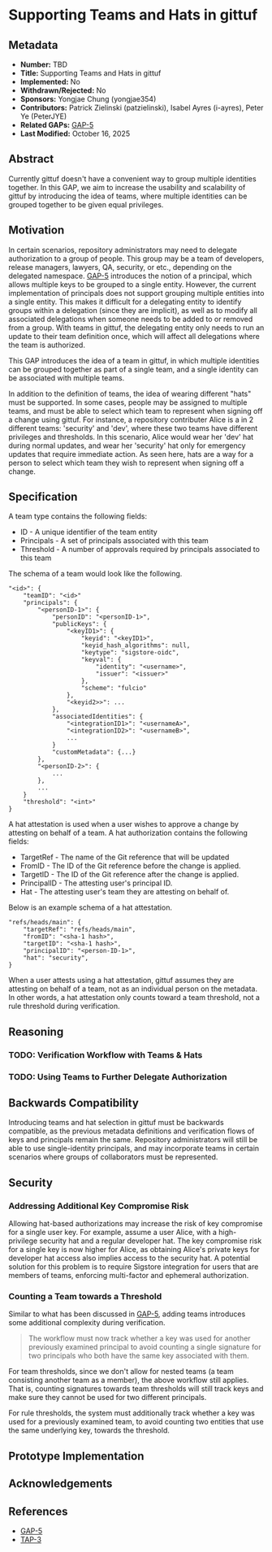 # Supporting Teams and Hats in gittuf

## Metadata

* **Number:** TBD
* **Title:** Supporting Teams and Hats in gittuf
* **Implemented:** No
* **Withdrawn/Rejected:** No
* **Sponsors:** Yongjae Chung (yongjae354)
* **Contributors:** Patrick Zielinski (patzielinski), Isabel Ayres (i-ayres),
  Peter Ye (PeterJYE)
* **Related GAPs:** [GAP-5](/docs/gaps/5/README.md)
* **Last Modified:** October 16, 2025

## Abstract
Currently gittuf doesn't have a convenient way to group multiple identities
together. In this GAP, we aim to increase the usability and scalability of
gittuf by introducing the idea of teams, where multiple identities can be
grouped together to be given equal privileges.

## Motivation
In certain scenarios, repository administrators may need to delegate
authorization to a group of people. This group may be a team of developers,
release managers, lawyers, QA, security, or etc., depending on the delegated
namespace. [GAP-5](/docs/gaps/5/README.md) introduces the notion of a principal,
which allows multiple keys to be grouped to a single entity. However, the
current implementation of principals does not support grouping multiple entities
into a single entity. This makes it difficult for a delegating entity to
identify groups within a delegation (since they are implicit), as well as to
modify all associated delegations when someone needs to be added to or removed
from a group. With teams in gittuf, the delegating entity only needs to run an
update to their team definition once, which will affect all delegations where
the team is authorized.

This GAP introduces the idea of a team in gittuf, in which multiple identities
can be grouped together as part of a single team, and a single identity can
be associated with multiple teams. 

In addition to the definition of teams, the idea of wearing different "hats"
must be supported. In some cases, people may be assigned to multiple teams, and
must be able to select which team to represent when signing off a change using
gittuf. For instance, a repository contributer Alice is a in 2 different teams:
'security' and 'dev', where these two teams have different privileges and
thresholds. In this scenario, Alice would wear her 'dev' hat during normal
updates, and wear her 'security' hat only for emergency updates that require
immediate action. As seen here, hats are a way for a person to select which team
they wish to represent when signing off a change.

## Specification
A team type contains the following fields:
* ID - A unique identifier of the team entity
* Principals - A set of principals associated with this team
* Threshold - A number of approvals required by principals associated to this
  team

The schema of a team would look like the following.
```
"<id>": {
    "teamID": "<id>"
    "principals": {
        "<personID-1>": {
            "personID": "<personID-1>",
            "publicKeys": {
                "<keyID1>": {
                    "keyid": "<keyID1>",
                    "keyid_hash_algorithms": null,
                    "keytype": "sigstore-oidc",
                    "keyval": {
                        "identity": "<username>",
                        "issuer": "<issuer>"
                    },
                    "scheme": "fulcio"
                },
                "<keyid2>>": ...
            },
            "associatedIdentities": {
                "<integrationID1>": "<usernameA>",
                "<integrationID2>": "<usernameB>",
                ...
            }
            "customMetadata": {...}
        },
        "<personID-2>": {
            ...
        },
        ...
    }
    "threshold": "<int>"
}
```

A hat attestation is used when a user wishes to approve a change by attesting on
behalf of a team. A hat authorization contains the following fields:
* TargetRef - The name of the Git reference that will be updated
* FromID - The ID of the Git reference before the change is applied.
* TargetID - The ID of the Git reference after the change is applied.
* PrincipalID - The attesting user's principal ID.
* Hat - The attesting user's team they are attesting on behalf of.

Below is an example schema of a hat attestation.
```
"refs/heads/main": {
    "targetRef": "refs/heads/main",
    "fromID": "<sha-1 hash>",
    "targetID": "<sha-1 hash>",
    "principalID": "<person-ID-1>",
    "hat": "security",
}
```

When a user attests using a hat attestation, gittuf assumes they are attesting
on behalf of a team, not as an individual person on the metadata. In other
words, a hat attestation only counts toward a team threshold, not a rule
threshold during verification. 

## Reasoning

### TODO: Verification Workflow with Teams & Hats

<!-- 
Example:
Protect-main requires 2 signatures (threshold=2). 
Authorized entities: {dev-team, Carol}
- dev-team: Principals = {Alice, Bob}, threshold = 2

Cases to consider:
- Alice signs off on her commit on main, on behalf of dev-team.
- Alice authorizes Bob's commit on main on behalf of dev-team.
- Alice authorizes Carol's change on the branch; Carol is not on dev-team, is a separate identity defined on rule.
- Carol authorizes dev-team's change on the branch; dev-team has either satisfied or not satisfied its team threshold yet.

We use attestations for both referencing git objects and authorization attestations (hat authorizations).
 -->

<!-- *TODO: We need a way to indicate that Alice is wearing dev-team hat when she
directly signs a git object. For attestations, we can use a new attestation type
`ReferenceAuthorizationWithHat` which includes hat information. However, for
direct changes, we may need to add a flag in rsl record to indicate which hat
the user is wearing. I think we should also enforce the validity of the hat the
user inputs, rather than leaving it up to the verification flow. Unless there is
a usecase for allowing temporarily invalid hat attestations in the RSL, (maybe a
user's team inclusion is approved latter than a user's hat attestation?)* -->

### TODO: Using Teams to Further Delegate Authorization
<!-- Teams can further delegate to a key, person, or another team in gittuf.  -->

## Backwards Compatibility
Introducing teams and hat selection in gittuf must be backwards compatible, as
the previous metadata definitions and verification flows of keys and principals
remain the same. Repository administrators will still be able to use
single-identity principals, and may incorporate teams in certain scenarios where
groups of collaborators must be represented. 

## Security

### Addressing Additional Key Compromise Risk
Allowing hat-based authorizations may increase the risk of key compromise for a
single user key. For example, assume a user Alice, with a high-privilege
security hat and a regular developer hat. The key compromise risk for a single
key is now higher for Alice, as obtaining Alice's private keys for developer hat
access also implies access to the security hat. A potential solution for this
problem is to require Sigstore integration for users that are members of teams,
enforcing multi-factor and ephemeral authorization.

### Counting a Team towards a Threshold
Similar to what has been discussed in [GAP-5](/docs/gaps/5/README.md), adding
teams introduces some additional complexity during verification. 

> The workflow must now track whether a key was used for another previously
examined principal to avoid counting a single signature for two principals who
both have the same key associated with them.

For team thresholds, since we don't allow for nested teams (a team consisting
another team as a member), the above workflow still applies. That is, counting
signatures towards team thresholds will still track keys and make sure they
cannot be used for two different principals.

For rule thresholds, the system must additionally track whether a key was used
for a previously examined team, to avoid counting two entities that use the same
underlying key, towards the threshold.

## Prototype Implementation

## Acknowledgements

## References
- [GAP-5](/docs/gaps/5/README.md)
- [TAP-3](https://github.com/theupdateframework/taps/blob/master/tap3.md)